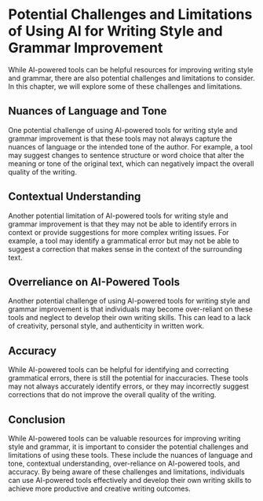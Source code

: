 Potential Challenges and Limitations of Using AI for Writing Style and Grammar Improvement
==================================================================================================================================================

While AI-powered tools can be helpful resources for improving writing style and grammar, there are also potential challenges and limitations to consider. In this chapter, we will explore some of these challenges and limitations.

Nuances of Language and Tone
----------------------------

One potential challenge of using AI-powered tools for writing style and grammar improvement is that these tools may not always capture the nuances of language or the intended tone of the author. For example, a tool may suggest changes to sentence structure or word choice that alter the meaning or tone of the original text, which can negatively impact the overall quality of the writing.

Contextual Understanding
------------------------

Another potential limitation of AI-powered tools for writing style and grammar improvement is that they may not be able to identify errors in context or provide suggestions for more complex writing issues. For example, a tool may identify a grammatical error but may not be able to suggest a correction that makes sense in the context of the surrounding text.

Overreliance on AI-Powered Tools
--------------------------------

Another potential challenge of using AI-powered tools for writing style and grammar improvement is that individuals may become over-reliant on these tools and neglect to develop their own writing skills. This can lead to a lack of creativity, personal style, and authenticity in written work.

Accuracy
--------

While AI-powered tools can be helpful for identifying and correcting grammatical errors, there is still the potential for inaccuracies. These tools may not always accurately identify errors, or they may incorrectly suggest corrections that do not improve the overall quality of the writing.

Conclusion
----------

While AI-powered tools can be valuable resources for improving writing style and grammar, it is important to consider the potential challenges and limitations of using these tools. These include the nuances of language and tone, contextual understanding, over-reliance on AI-powered tools, and accuracy. By being aware of these challenges and limitations, individuals can use AI-powered tools effectively and develop their own writing skills to achieve more productive and creative writing outcomes.

